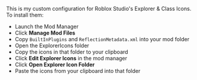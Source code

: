 This is my custom configuration for Roblox Studio's Explorer & Class Icons.
To install them:

- Launch the Mod Manager
- Click **Manage Mod Files**
- Copy `BuiltInPlugins` and `ReflectionMetadata.xml` into your mod folder
- Open the ExplorerIcons folder
- Copy the icons in that folder to your clipboard
- Click **Edit Explorer Icons** in the mod manager
- Click **Open Explorer Icon Folder**
- Paste the icons from your clipboard into that folder